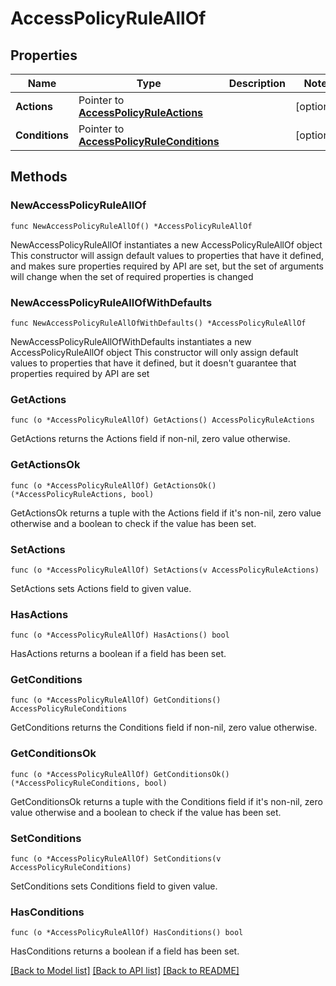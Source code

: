 # AccessPolicyRuleAllOf

## Properties

Name | Type | Description | Notes
------------ | ------------- | ------------- | -------------
**Actions** | Pointer to [**AccessPolicyRuleActions**](AccessPolicyRuleActions.md) |  | [optional] 
**Conditions** | Pointer to [**AccessPolicyRuleConditions**](AccessPolicyRuleConditions.md) |  | [optional] 

## Methods

### NewAccessPolicyRuleAllOf

`func NewAccessPolicyRuleAllOf() *AccessPolicyRuleAllOf`

NewAccessPolicyRuleAllOf instantiates a new AccessPolicyRuleAllOf object
This constructor will assign default values to properties that have it defined,
and makes sure properties required by API are set, but the set of arguments
will change when the set of required properties is changed

### NewAccessPolicyRuleAllOfWithDefaults

`func NewAccessPolicyRuleAllOfWithDefaults() *AccessPolicyRuleAllOf`

NewAccessPolicyRuleAllOfWithDefaults instantiates a new AccessPolicyRuleAllOf object
This constructor will only assign default values to properties that have it defined,
but it doesn't guarantee that properties required by API are set

### GetActions

`func (o *AccessPolicyRuleAllOf) GetActions() AccessPolicyRuleActions`

GetActions returns the Actions field if non-nil, zero value otherwise.

### GetActionsOk

`func (o *AccessPolicyRuleAllOf) GetActionsOk() (*AccessPolicyRuleActions, bool)`

GetActionsOk returns a tuple with the Actions field if it's non-nil, zero value otherwise
and a boolean to check if the value has been set.

### SetActions

`func (o *AccessPolicyRuleAllOf) SetActions(v AccessPolicyRuleActions)`

SetActions sets Actions field to given value.

### HasActions

`func (o *AccessPolicyRuleAllOf) HasActions() bool`

HasActions returns a boolean if a field has been set.

### GetConditions

`func (o *AccessPolicyRuleAllOf) GetConditions() AccessPolicyRuleConditions`

GetConditions returns the Conditions field if non-nil, zero value otherwise.

### GetConditionsOk

`func (o *AccessPolicyRuleAllOf) GetConditionsOk() (*AccessPolicyRuleConditions, bool)`

GetConditionsOk returns a tuple with the Conditions field if it's non-nil, zero value otherwise
and a boolean to check if the value has been set.

### SetConditions

`func (o *AccessPolicyRuleAllOf) SetConditions(v AccessPolicyRuleConditions)`

SetConditions sets Conditions field to given value.

### HasConditions

`func (o *AccessPolicyRuleAllOf) HasConditions() bool`

HasConditions returns a boolean if a field has been set.


[[Back to Model list]](../README.md#documentation-for-models) [[Back to API list]](../README.md#documentation-for-api-endpoints) [[Back to README]](../README.md)


